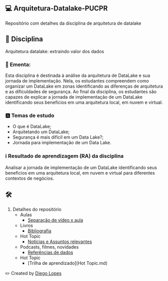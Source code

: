 ## 💻 Arquitetura-Datalake-PUCPR
Repositório com detalhes da disciplina de arquitetura de datalake


## 📝  Disciplina
Arquitetura datalake: extraindo valor dos dados
### :open_file_folder:  Ementa:
  Esta disciplina é destinada à análise da arquitetura de DataLake e sua jornada de implementação. Nela, os estudantes compreendem como organizar um DataLake em
zonas identificando as diferenças de arquitetura e as dificuldades de segurança. Ao final da disciplina, os estudantes são capazes de explicar a jornada de implementação de um DataLake identificando seus beneficios em uma arquitetura local, em nuvem e virtual.

### :a:  Temas de estudo
- O que é DataLake;
- Arquitetando um DataLake;
- Segurança é mais difícil em um Data Lake?;
- Jornada para implementação de um Data Lake.

### :information_source:  Resultado de aprendizagem (RA) da disciplina
Analisar a jornada de implementação de um DataLake identificando seus beneficios
em uma arquitetura local, em nuvem e virtual para diferentes contextos de negócios.


## 🛠 
1. Detalhes do repositório 
	* Aulas
		- [Separação de vídeo x aula](Aulas.md)
	* Livros
		- [Bibliografia](Books.md)
	* Hot Topic
		- [Notícias e Assuntos relevantes](Books.md)
	* Podcasts, filmes, novidades
		- [Referências de dados](Data%20Movies%20and%20Podcasts.md)
	* Hot Topic
		- [Trilha de aprendizado](Hot Topic.md)




:pencil2:  Created by [Diego Lopes](mailto:lopesdiego12@gmail.com)
